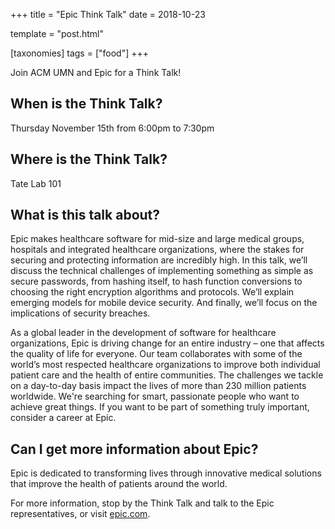 +++
title = "Epic Think Talk"
date = 2018-10-23

template = "post.html"

[taxonomies]
tags = ["food"]
+++

Join ACM UMN and Epic for a Think Talk!

<!-- more -->

## When is the Think Talk?
Thursday November 15th from 6:00pm to 7:30pm

## Where is the Think Talk?
Tate Lab 101

## What is this talk about?

Epic makes healthcare software for mid-size and large medical groups,
hospitals and integrated healthcare organizations, where the stakes
for securing and protecting information are incredibly high. In this
talk, we’ll discuss the technical challenges of implementing something
as simple as secure passwords, from hashing itself, to hash function
conversions to choosing the right encryption algorithms and
protocols. We’ll explain emerging models for mobile device
security. And finally, we’ll focus on the implications of security
breaches.

As a global leader in the development of software for healthcare
organizations, Epic is driving change for an entire industry – one
that affects the quality of life for everyone. Our team collaborates
with some of the world’s most respected healthcare organizations to
improve both individual patient care and the health of entire
communities. The challenges we tackle on a day-to-day basis impact the
lives of more than 230 million patients worldwide. We're searching for
smart, passionate people who want to achieve great things. If you want
to be part of something truly important, consider a career at Epic.

## Can I get more information about Epic?

Epic is dedicated to transforming lives through innovative medical
solutions that improve the health of patients around the world.

For more information, stop by the Think Talk and talk to the Epic
representatives, or visit [epic.com](https://epic.com).
